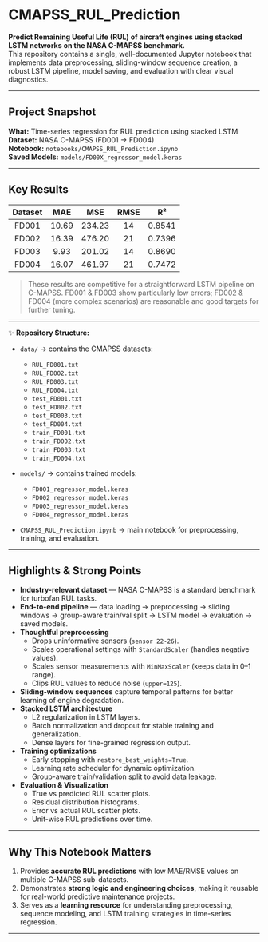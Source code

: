 # CMAPSS_RUL_Prediction

**Predict Remaining Useful Life (RUL) of aircraft engines using stacked LSTM networks on the NASA C-MAPSS benchmark.**  
This repository contains a single, well-documented Jupyter notebook that implements data preprocessing, sliding-window sequence creation, a robust LSTM pipeline, model saving, and evaluation with clear visual diagnostics.

---

## Project Snapshot

**What:** Time-series regression for RUL prediction using stacked LSTM  
**Dataset:** NASA C-MAPSS (FD001 → FD004)  
**Notebook:** `notebooks/CMAPSS_RUL_Prediction.ipynb`  
**Saved Models:** `models/FD00X_regressor_model.keras`

---

## Key Results

| Dataset | MAE   | MSE    | RMSE | R²     |
|:-------:|:-----:|:------:|:----:|:------:|
| FD001   | 10.69 | 234.23 | 14   | 0.8541 |
| FD002   | 16.39 | 476.20 | 21   | 0.7396 |
| FD003   | 9.93  | 201.02 | 14   | 0.8690 |
| FD004   | 16.07 | 461.97 | 21   | 0.7472 |

> These results are competitive for a straightforward LSTM pipeline on C-MAPSS. FD001 & FD003 show particularly low errors; FD002 & FD004 (more complex scenarios) are reasonable and good targets for further tuning.

---

✨ **Repository Structure:**  
- `data/` → contains the CMAPSS datasets:  
  - `RUL_FD001.txt`
  - `RUL_FD002.txt`
  - `RUL_FD003.txt`
  - `RUL_FD004.txt`
  - `test_FD001.txt`
  - `test_FD002.txt`
  - `test_FD003.txt`
  - `test_FD004.txt`   
  - `train_FD001.txt`
  - `train_FD002.txt`
  - `train_FD003.txt`
  - `train_FD004.txt` 

- `models/` → contains trained models:  
  - `FD001_regressor_model.keras`
  - `FD002_regressor_model.keras`
  - `FD003_regressor_model.keras`
  - `FD004_regressor_model.keras`  

- `CMAPSS_RUL_Prediction.ipynb` → main notebook for preprocessing, training, and evaluation.  


---

## Highlights & Strong Points

- **Industry-relevant dataset** — NASA C-MAPSS is a standard benchmark for turbofan RUL tasks.  
- **End-to-end pipeline** — data loading → preprocessing → sliding windows → group-aware train/val split → LSTM model → evaluation → saved models.  
- **Thoughtful preprocessing**
  - Drops uninformative sensors (`sensor 22-26`).
  - Scales operational settings with `StandardScaler` (handles negative values).  
  - Scales sensor measurements with `MinMaxScaler` (keeps data in 0–1 range).  
  - Clips RUL values to reduce noise (`upper=125`).
- **Sliding-window sequences** capture temporal patterns for better learning of engine degradation.  
- **Stacked LSTM architecture**
  - L2 regularization in LSTM layers.
  - Batch normalization and dropout for stable training and generalization.
  - Dense layers for fine-grained regression output.
- **Training optimizations**
  - Early stopping with `restore_best_weights=True`.
  - Learning rate scheduler for dynamic optimization.
  - Group-aware train/validation split to avoid data leakage.
- **Evaluation & Visualization**
  - True vs predicted RUL scatter plots.
  - Residual distribution histograms.
  - Error vs actual RUL scatter plots.
  - Unit-wise RUL predictions over time.

---

## Why This Notebook Matters

1. Provides **accurate RUL predictions** with low MAE/RMSE values on multiple C-MAPSS sub-datasets.  
2. Demonstrates **strong logic and engineering choices**, making it reusable for real-world predictive maintenance projects.  
3. Serves as a **learning resource** for understanding preprocessing, sequence modeling, and LSTM training strategies in time-series regression.  

---

